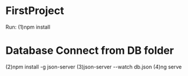 # FirstProject
Run:
(1)npm install
  
# Database Connect from DB folder
(2)npm install -g json-server
(3)json-server --watch db.json
(4)ng serve




